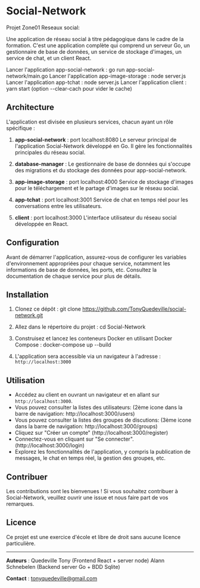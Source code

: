 # Social-Network

Projet Zone01 Reseaux social:

  Une application de réseau social à titre pédagogique dans le cadre de la formation.
  C'est une application complète qui comprend un serveur Go, un gestionnaire de base de données, un service de stockage d'images, 
  un service de chat, et un client React.

  Lancer l'application app-social-network : go run app-social-network/main.go
  Lancer l'application app-image-storage : node server.js
  Lancer l'application app-tchat : node server.js
  Lancer l'application client : yarn start (option --clear-cach pour vider le cache)

## Architecture

L'application est divisée en plusieurs services, chacun ayant un rôle spécifique :

1. **app-social-network** : 
    port localhost:8080
    Le serveur principal de l'application Social-Network développé en Go. Il gère les fonctionnalités principales du réseau social. 

2. **database-manager** : 
    Le gestionnaire de base de données qui s'occupe des migrations et du stockage des données pour app-social-network.

3. **app-image-storage** : 
    port localhost:4000
    Service de stockage d'images pour le téléchargement et le partage d'images sur le réseau social.

4. **app-tchat** : 
    port localhost:3001
    Service de chat en temps réel pour les conversations entre les utilisateurs.

5. **client** : 
    port localhost:3000
    L'interface utilisateur du réseau social développée en React.

## Configuration

Avant de démarrer l'application, assurez-vous de configurer les variables d'environnement appropriées pour chaque service, notamment les informations de base de données, les ports, etc. Consultez la documentation de chaque service pour plus de détails.

## Installation

1. Clonez ce dépôt : 
    git clone https://github.com/TonyQuedeville/social-network.git

2. Allez dans le répertoire du projet :
    cd Social-Network

3. Construisez et lancez les conteneurs Docker en utilisant Docker Compose :
    docker-compose up --build

4. L'application sera accessible via un navigateur à l'adresse : `http://localhost:3000`

## Utilisation

- Accédez au client en ouvrant un navigateur et en allant sur `http://localhost:3000`.
- Vous pouvez consulter la listes des utilisateurs: (2ème icone dans la barre de navigation: http://localhost:3000/users)
- Vous pouvez consulter la listes des groupes de discutions: (3ème icone dans la barre de navigation: http://localhost:3000/groups)
- Cliquez sur "Créer un compte" (http://localhost:3000/register)
- Connectez-vous en cliquant sur "Se connecter". (http://localhost:3000/login)
- Explorez les fonctionnalités de l'application, y compris la publication de messages, le chat en temps réel, la gestion des groupes, etc.

## Contribuer

Les contributions sont les bienvenues ! Si vous souhaitez contribuer à Social-Network, veuillez ouvrir une issue et nous faire part
de vos remarques.

## Licence

Ce projet est une exercice d'école et libre de droit sans aucune licence particulière.

---

**Auteurs** : 
    Quedeville Tony (Frontend React + server node) 
    Alann Schnebelen (Backend server Go + BDD Sqlite)

**Contact** : tonyquedeville@gmail.com
